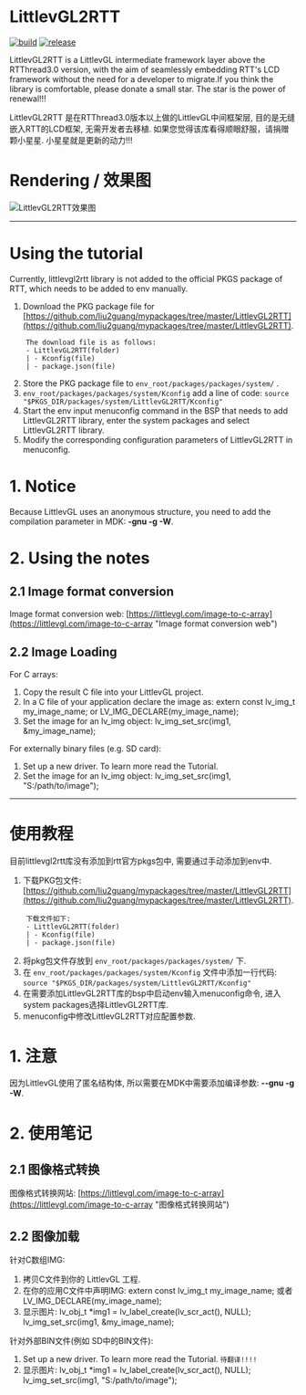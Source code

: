 # LittlevGL2RTT #

[![build](https://img.shields.io/badge/build-passing-brightgreen.svg)](https://github.com/liu2guang/LittlevGL2RTT)
[![release](https://img.shields.io/badge/Release-TestInProcess-orange.svg)](https://github.com/liu2guang/LittlevGL2RTT/releases)

LittlevGL2RTT is a LittlevGL intermediate framework layer above the RTThread3.0 version, with the aim of seamlessly embedding RTT's LCD framework without the need for a developer to migrate.If you think the library is comfortable, please donate a small star. The star is the power of renewal!!!

LittlevGL2RTT 是在RTThread3.0版本以上做的LittlevGL中间框架层, 目的是无缝嵌入RTT的LCD框架, 无需开发者去移植. 如果您觉得该库看得顺眼舒服，请捐赠颗小星星. 小星星就是更新的动力!!! 

# Rendering / 效果图

![LittlevGL2RTT效果图](https://i.imgur.com/NBtHZma.jpg) 

--- 

# Using the tutorial

Currently, littlevgl2rtt library is not added to the official PKGS package of RTT, which needs to be added to env manually. 
1. Download the PKG package file for [https://github.com/liu2guang/mypackages/tree/master/LittlevGL2RTT](https://github.com/liu2guang/mypackages/tree/master/LittlevGL2RTT).
~~~
	The download file is as follows: 
	- LittlevGL2RTT(folder)
	| - Kconfig(file)
	| - package.json(file)
~~~
2. Store the PKG package file to `env_root/packages/packages/system/` . 
3. `env_root/packages/packages/system/Kconfig` add a line of code: `source "$PKGS_DIR/packages/system/LittlevGL2RTT/Kconfig"` 
4. Start the env input menuconfig command in the BSP that needs to add LittlevGL2RTT library, enter the system packages and select LittlevGL2RTT library.
5. Modify the corresponding configuration parameters of LittlevGL2RTT in menuconfig.

# 1. Notice

Because LittlevGL uses an anonymous structure, you need to add the compilation parameter in MDK: **-gnu -g -W**.

# 2. Using the notes

## 2.1 Image format conversion

Image format conversion web: [https://littlevgl.com/image-to-c-array](https://littlevgl.com/image-to-c-array "Image format conversion web")

## 2.2 Image Loading

For C arrays: 
1. Copy the result C file into your LittlevGL project.
2. In a C file of your application declare the image as: extern const lv_img_t my_image_name; or LV_IMG_DECLARE(my_image_name);
3. Set the image for an lv_img object: lv_img_set_src(img1, &my_image_name);

For externally binary files (e.g. SD card): 
1. Set up a new driver. To learn more read the Tutorial.
2. Set the image for an lv_img object: lv_img_set_src(img1, "S:/path/to/image");

--- 

# 使用教程

目前littlevgl2rtt库没有添加到rtt官方pkgs包中, 需要通过手动添加到env中.

1. 下载PKG包文件: [https://github.com/liu2guang/mypackages/tree/master/LittlevGL2RTT](https://github.com/liu2guang/mypackages/tree/master/LittlevGL2RTT).
~~~
	下载文件如下: 
	- LittlevGL2RTT(folder)
	| - Kconfig(file)
	| - package.json(file)
~~~
2. 将pkg包文件存放到 `env_root/packages/packages/system/` 下. 
3. 在 `env_root/packages/packages/system/Kconfig` 文件中添加一行代码: `source "$PKGS_DIR/packages/system/LittlevGL2RTT/Kconfig"`
4. 在需要添加LittlevGL2RTT库的bsp中启动env输入menuconfig命令, 进入system packages选择LittlevGL2RTT库. 
5. menuconfig中修改LittlevGL2RTT对应配置参数.

# 1. 注意

因为LittlevGL使用了匿名结构体, 所以需要在MDK中需要添加编译参数: **--gnu -g -W**. 

# 2. 使用笔记 

## 2.1 图像格式转换 

图像格式转换网站: [https://littlevgl.com/image-to-c-array](https://littlevgl.com/image-to-c-array "图像格式转换网站")

## 2.2 图像加载

针对C数组IMG: 
1. 拷贝C文件到你的 LittlevGL 工程. 
2. 在你的应用C文件中声明IMG: extern const lv_img_t my_image_name; 或者LV_IMG_DECLARE(my_image_name); 
3. 显示图片: lv_obj_t *img1 = lv_label_create(lv_scr_act(), NULL); lv_img_set_src(img1, &my_image_name);

针对外部BIN文件(例如 SD中的BIN文件): 
1. Set up a new driver. To learn more read the Tutorial. `待翻译!!!!` 
2. 显示图片: lv_obj_t *img1 = lv_label_create(lv_scr_act(), NULL); lv_img_set_src(img1, "S:/path/to/image"); 
